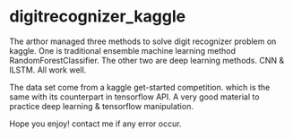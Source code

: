 # digitrecognizer_kaggle

The arthor managed three methods to solve digit recognizer problem on kaggle. 
One is traditional ensemble machine learning method RandomForestClassifier.
The other two are deep learning methods. CNN & lLSTM. 
All work well.


The data set come from a kaggle get-started competition. which is the same with its counterpart in tensorflow API.
A very good material to practice deep learning & tensorflow manipulation.

Hope you enjoy!
contact me if any error occur.

